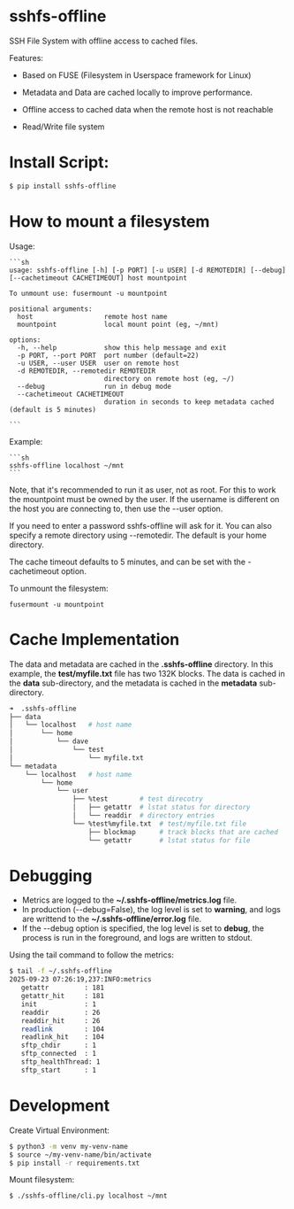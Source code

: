 sshfs-offline
=============

SSH File System with offline access to cached files.

Features:

  - Based on FUSE (Filesystem in Userspace framework for Linux)

  - Metadata and Data are cached locally to improve performance.

  - Offline access to cached data when the remote host is not reachable

  - Read/Write file system

Install Script:
===============

```sh
$ pip install sshfs-offline

```

How to mount a filesystem
=========================

Usage:

    ```sh
    usage: sshfs-offline [-h] [-p PORT] [-u USER] [-d REMOTEDIR] [--debug] [--cachetimeout CACHETIMEOUT] host mountpoint

    To unmount use: fusermount -u mountpoint

    positional arguments:
      host                  remote host name
      mountpoint            local mount point (eg, ~/mnt)

    options:
      -h, --help            show this help message and exit
      -p PORT, --port PORT  port number (default=22)
      -u USER, --user USER  user on remote host
      -d REMOTEDIR, --remotedir REMOTEDIR
                            directory on remote host (eg, ~/)
      --debug               run in debug mode
      --cachetimeout CACHETIMEOUT
                            duration in seconds to keep metadata cached (default is 5 minutes)

    ```

Example:

    ```sh
    sshfs-offline localhost ~/mnt
    ```

Note, that it's recommended to run it as user, not as root.  For this
to work the mountpoint must be owned by the user.  If the username is
different on the host you are connecting to, then use the --user option.

If you need to enter a password sshfs-offline will ask for it. 
You can also specify a remote directory using --remotedir.  The default
is your home directory.

The cache timeout defaults to 5 minutes, and can be set with the -cachetimeout option.

To unmount the filesystem:

    fusermount -u mountpoint

Cache Implementation
====================

The data and metadata are cached in the **.sshfs-offline** directory.  In this example, the **test/myfile.txt** file has two 132K blocks.  The data is cached in the **data** sub-directory, and the metadata is cached in the **metadata** sub-directory.

```sh
➜  .sshfs-offline
├── data
│   └── localhost   # host name
│       └── home
│           └── dave
│               └── test
│                   └── myfile.txt 
└── metadata
    └── localhost   # host name
        └── home
            └── user                
                ├── %test        # test direcotry
                │   ├── getattr  # lstat status for directory
                │   └── readdir  # directory entries
                └── %test%myfile.txt  # test/myfile.txt file
                    ├── blockmap      # track blocks that are cached
                    └── getattr       # lstat status for file 
```

Debugging
=========

* Metrics are logged to the **~/.sshfs-offline/metrics.log** file.
* In production  (--debug=False), the log level is set to **warning**, and logs are writtend to the **~/.sshfs-offline/error.log** file.
* If the --debug option is specified, the log level is set to **debug**, the process is run in the foreground, and logs are written to stdout.

Using the tail command to follow the metrics:
```sh
$ tail -f ~/.sshfs-offline
2025-09-23 07:26:19,237:INFO:metrics 
   getattr         : 181
   getattr_hit     : 181
   init            : 1
   readdir         : 26
   readdir_hit     : 26
   readlink        : 104
   readlink_hit    : 104
   sftp_chdir      : 1
   sftp_connected  : 1
   sftp_healthThread: 1
   sftp_start      : 1
```

Development
===========

Create Virtual Environment:

```sh
$ python3 -m venv my-venv-name
$ source ~/my-venv-name/bin/activate
$ pip install -r requirements.txt
```

Mount filesystem:

```sh
$ ./sshfs-offline/cli.py localhost ~/mnt

```

